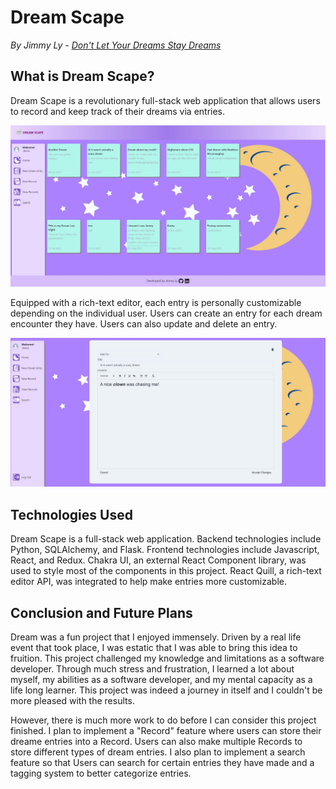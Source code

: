 # Dream Scape

<em>By Jimmy Ly - [Don't Let Your Dreams Stay Dreams](https://dream-scape.herokuapp.com/)</em>

## What is Dream Scape?

Dream Scape is a revolutionary full-stack web application that allows users to record and keep track of their dreams via entries. 

![](https://github.com/lyjimmy1/Dream_Scape/blob/main/assets/dreamscapeHome.JPG)

Equipped with a rich-text editor, each entry is personally customizable depending on the individual user. Users can create an entry for each dream encounter they have. Users can also update and delete an entry. 

![](https://github.com/lyjimmy1/Dream_Scape/blob/main/assets/dreamscapeUpdate.JPG)






## Technologies Used

Dream Scape is a full-stack web application. Backend technologies include Python, SQLAlchemy, and Flask. Frontend technologies include Javascript, React, and Redux. Chakra UI, an external React Component library, was used to style most of the components in this project. React Quill, a rich-text editor API, was integrated to help make entries more customizable.

## Conclusion and Future Plans

Dream was a fun project that I enjoyed immensely. Driven by a real life event that took place, I was estatic that I was able to bring this idea to fruition. This project challenged my knowledge and limitations as a software developer. Through much stress and frustration, I learned a lot about myself, my abilities as a software developer, and my mental capacity as a life long learner. This project was indeed a journey in itself and I couldn't be more pleased with the results. 

However, there is much more work to do before I can consider this project finished. I plan to implement a "Record" feature where users can store their dreame entries into a Record. Users can also make multiple Records to store different types of dream entries. I also plan to implement a search feature so that Users can search for certain entries they have made and a tagging system to better categorize entries. 

